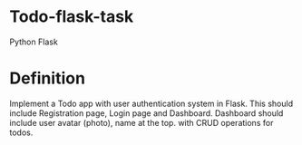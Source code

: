 # Todo-flask-task
Python Flask

# Definition
Implement a Todo app with user authentication system in Flask. This should include Registration page, Login page and Dashboard. Dashboard should include user avatar (photo), name at the top. with CRUD operations for todos.
